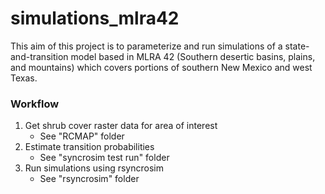 # simulations_mlra42

This aim of this project is to parameterize and run simulations of a state-and-transition model based in MLRA 42 (Southern desertic basins, plains, and mountains) which covers portions of southern New Mexico and west Texas. 

### Workflow
1. Get shrub cover raster data for area of interest
    - See "RCMAP" folder
2. Estimate transition probabilities
    - See "syncrosim test run" folder
3. Run simulations using rsyncrosim
    - See "rsyncrosim" folder
